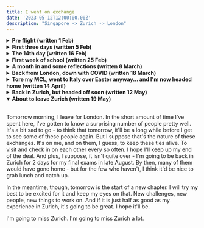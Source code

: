 ```yaml
---
title: I went on exchange
date: '2023-05-12T12:00:00.00Z'
description: "Singapore -> Zurich -> London"
---
```

<details closed>
<summary><b>Pre flight (written 1 Feb)</b></summary>
<br>
In the last month, I've spent so much time trying to meet and spend time with people I care about. Friends, family, extended family. I've typically been incredibly introverted, so this has been quite an... interesting and refreshing experience. In fact, in the last three weeks, my daily routine has basically been lunch with someone, run some errands, dinner with someone, sleep, repeat. This month has also coincided with the Lunar New Year, so I've also visited family and gone to Malaysia to visit my family there. It's been so busy. 

But it's been so good! So many of these friends I've not seen in a while - we're all busy, and myself, every since university has started, I can't say I've really had any lull periods other than this month. So it's been nice to spend time and catch up with many of these friends who I care for very deeply, and spend some time on myself recharging and reflecting. 

And here I am now, on the cusp on another great adventure. I'm kinda nervous, kinda excited. It's 12.53pm as I write this, and I'm more or less packed, set to have dinner with two close friends and then off I am on a flight to Zurich. 

It probably feels like a bigger deal than it is because many of my friends are graduating before I am (they study 4 years, I study 5) and are going abroad for grad school - so for many of them I won't see for maybe a year and a half or so, maybe more. I'm happy and excited for all of these people - they are talented, intelligent and down-to-earth people who will do great things; I'll just miss them, is all. And I think I'll look back on and occasionally miss the simpler times. After all, in year 1 and 2 of university, everyone stayed on campus, hung out regularly, and the greatest worry we had were our grades. 

When I'm back, a lot of things will be different, I think. I'd have completed a semester at ETH, worked at Palantir, most of my friends would be abroad and/or graduated, and I imagine I, too, would have seen some change and growth. I'm equally scared and excited. 

11 more hours till I'm on that plane.

</details>

<details closed>
<summary><b>First three days (written 5 Feb)</b></summary>
<br>
So far, Zurich is: 

* very cold
* very friendly
* very expensive

I like it here. People are nice, public transport is great, I generally feel safe. The city centre is beautiful. 

The last 24 hours have been focused on **buying stuff**, because god, my room was really barebones, and there's so much minute overhead to just living, lol. Been to Ikea and carried a bunch of stuff back, been to a couple supermarkets and done the same, and I'm almost done. Just left with some small quality-of-life purchases like a drying rack. 

Day 1: landed, got a SIM card, rail pass, checked in, bought some groceries, went to ikea, made some friends. 

Day 2: went to the city centre with some friends, spent a ton of time walking around, had sandwich, some famous hot chocolate, saw a cool church and some great views of the river, hit a big supermarket, and cooked my first meal. Made more friends. 

Day 3: chatted with new people over breakfast. Went to the city centre for a tour. Made friends with people on said tour, and spent basically the whole day with them. Went back, made dinner (very bad yakisoba attempt, it's so hard without the right ingredients ._.), had some nice conversations and made more new friends. 

I'm so tired, but so far, so good. I hope I'll continue to make friends and do cool things. Tomorrow, is my first German class. Fingers crossed!
</details>

<details closed>
<summary><b>The 14th day (written 16 Feb)</b></summary>
<br>

As I write this, I have been on Swiss soil for 14 days now. Life is going pretty well - I've settled in quite nicely I think. It's gone by _quick_ though. In the last week or so I've completed German 1 (it's 3 x 2 hours a day, every day) which fulfils the first half of A1 German, climbed my first hill (the Swiss call it a molehill, but to my Singaporean mind the hike was tall), cooked my first rack of lamb for valentine's day (my girlfriend was kind enough to visit me from London), watched my first movie abroad (Swiss tickets are 17 CHF, and they have intermissions!) and got very cold a lot of the time. 

It's been very good, but very exhausting. Moving abroad and setting up a comfortable (if temporary) "home", doing 6 hours of high-intensity language learning daily and packing my schedule to spend time with my girlfriend while she's visiting is pretty tough. Switzerland is beautiful though, and people here are generally very welcoming. And thank god for the fact that most people speak English - I'd have such a tough time otherwise.     

Today in particular, my girlfriend has headed back to London, and I'm alone here. In the coming week, it's a bunch of admin and welcome events, the start of lessons and presumably a bunch of socializing and a return to using my brain after a month-long break. I'm really looking forward to it.

This year feels like it's shaping up to be a pretty good year, and I have a lot of things to look forward to. Fingers crossed next week is a good week, too. 
</details>

<details closed>
<summary><b>First week of school  (written 25 Feb)</b></summary>
<br>
A very quick week of school has passed. The classes have been awesome. They're really hard, generally pretty rigorous and the profs are exceptionally good at explaining stuff. 

Can't help start to feel lonely, though. Moving abroad isn't quite as rosey as it's painted back home, I suppose. The exchange coordinator in our briefing did mention that this tends to happen - you start off all excited because everything is new, at some point get tired and homesick, and then eventually adjust. I suppose I'm trending just like the average person - which gives me some comfort, because I know things will get better :-). 

</details>


<details closed>
<summary><b>A month in and some reflections (written 8 March)</b></summary>
<br>

I entered the country on the 2nd of February. Today, it's a Wednesday, on the 8th of March. I've been meaning to find some time to sit and write, but the semester is starting to get busy. But I have a bit of time today - mostly because I'm sick and decided to take it easy (it's not easy getting better in a cold, dry country), so here I am. 

1. My classes/research: generally, great!

I'm reading four classes this semester: 
* [263-5354-00L  Large Language Models](https://www.vorlesungen.ethz.ch//Vorlesungsverzeichnis/lerneinheit.view?lerneinheitId=171001&semkez=2023S&ansicht=LEHRVERANSTALTUNGEN&lang=en)
* [227-0558-00L  Principles of Distributed Computing](https://disco.ethz.ch/courses/podc/)
* [252-0341-01L  Information Retrieval](https://www.vorlesungen.ethz.ch//Vorlesungsverzeichnis/lerneinheit.view?semkez=2018S&ansicht=LEHRVERANSTALTUNGEN&lerneinheitId=122559&lang=de)
* [363-1000-00L  Financial Economics](https://www.vorlesungen.ethz.ch//lerneinheitPre.do?semkez=2018S&lerneinheitId=119949&lang=en)

Why did I choose these four classes? Well, as a non-German speaking dude, my options at ETH are limited to Masters-level courses that are taught in English, so that limits my pool. I also came to ETH with the explicit goal of challenging myself and taking interesting, hard courses that deepen my knowledge of deep learning/ML engineering and its adjacent fields. The first three courses fit that bill very naturally. 

Why financial economics, then? Well, I ask myself that too. I have absolutely zero interest. It's a practical matter - I'm four economics electives away from completing my second degree in economics. Clearing one abroad helps to reduce my course load when I go home. It is the only map-able economics module I can do here. So, here we are.

But I love the courses generally, and I think I've got an interesting spectrum down. PODC and IR are taught similarly to higher-level bachelor's courses - the course is structured, well thought out and generally it's an information dump, if that makes sense. They teach me new things, I learn new things, I do practice, I take the exam. All fine and dandy. 

LLMs... it's a new course. The lecturer is literally writing the textbook as the course progresses. So that can be a little jarring at times. Add that to the fact that tutorials are also being written as they go, there's... not much structure. And yet, the content is extremely refreshing, and it really does feel like it's on the cutting edge of research - to my knowledge, Ryan's work is one of the first to provide such a comprehensive formal description of language models. So that (in my opinion) makes up for its drawbacks. It's pretty hard and heavy though - it's like 90 pages of proof-heavy readings per week, which can sometimes be unpleasant. 

Financial economics. Not a fan. But I'll get through it. I haven't attended a single lecture, lol. But I'm reasonably certain I can self study, because the lecture slides, textbook chapters and tutorials have been released, and I've been consistent with them. 

I'm also working on a research project with I2R back home (remotely) and in person here with Dr. Ryan's lab. It's a bit busy, but the topics - multimodal engagement detection, and explainable evaluation for large language models - are exciting and tickle my brain. I'm excited to work on them! :-) 

2. Living abroad, more generally: pros, cons, and I think I'm okay with it - just okay

I'm not sure what it's like in other countries - and I suspect it's different because of the relative sizes of other countries - but in Singapore, being able to go abroad seems like a big thing. When someone says that they're going abroad to study or work, they are often met with "wows" and "congratulations". It's some sort of a medium-to-big deal. My peers have faced that, and I too have. A related phenomenon is a general desire to emigrate and leave - you can see it [here](https://hypeandstuff.com/why-i-chose-to-leave-singapore/), [here](https://www.quora.com/Why-do-people-want-to-leave-Singapore) and [here](https://www.reddit.com/r/singapore/comments/p1iz2d/exsingaporean_what_made_you_leave_singapore_i_can/), amongst the many other articles and forum posts about it within the Singapore context. And it's an interesting contrast to what immigrants often think about Singapore, which seems to bounce between the extremes of [authoritarian dystopia](https://www.quora.com/Is-Singapore-an-authoritarian-government) and [a great place](). It's a strange feeling, then, to be on this side of the discussion and experience what it's like to live abroad for a while. 

So far, anyway, I think life is pretty good back home. Not to say that there aren't flaws, and not to say that the relative privilege of my upbringing has not influenced that, but life here is *different*, sometimes in good ways, and sometimes not so much. I love the weather here, how people generally have a greater respect for and focus on living a good life (even if, for example, the financial decisions they make make me squirm), and how people seem to have a wider perspective of the region. I think some of it comes from the rich history and varied geography of the region - Europe is so incredibly heterogeneous, and so much immigration and free movement, I suppose, is bound to create this. I like a lot of these things, and I think Singapore and Singaporeans can do better on a lot of them too.

But there are too, things I like less. So far, they are mostly practical things - safety and social responsibility, the inconvenience that comes with good labour practices (e.g. everything closes on Sunday - everything) and larger spaces. The less practical things, I think they are subjective, and I have my own preferences - some fit better than others to my lifestyle and values. 

I guess this is a bit of an unstructured ramble, but what I'm trying to express is this feeling of being out of place that I suppose all immigrants experience, and this feeling of being ungrounded as I learn about this new environment. And also this feeling of having new, fresh ideas that I think can and arguably should be done back home, as well as feelings of gratitude for how things are back home. I find myself - more often than expected - going "we do it better back home", and that gives me a tiny tingling of pride to be a Singaporean. Kinda like [this article](https://mothership.sg/2023/02/young-singaporeans-living-overseas/) loosely captures. 

A lot of my friends will probably disagree with me - some of them have described their 6 months or 3 years or however long abroad as "the best time of their life" or how x city was the "best city they've ever lived in". But that's fine. My opinion will probably evolve as I get more settled - I have after all only spent about 5 weeks here. 

I have unfortunately fallen sick this week, but I hope next week will be better :D.

3. Travelling is expensive

So far, I've been to Liechtenstein, Bern (Switzerland), and I'm heading to London this weekend to visit my girlfriend. We're also planning trips to Paris, Florence, Naples, and Rome. Maybe it's the penny pincher in me, but god, this hurts my wallet so much. 

I've said this to a lot of people - to me, the "once in a lifetime" perspective to me is a little misconstrued - what's "once in a lifetime" is the opportunity to study at one of the world's top schools, to live abroad, to be independent. I can always come back to Europe. But I suppose it doesn't hurt to see the world a little, even as a tourist.

Well, till the next time I have some time to reflect and log. But I think it's going to be a hectic 6 weeks ahead - lots of studying, lots of research, lots of travel. With a little bit of luck, the weather will be good, I will stay healthy and generally have a good time. 

</details>



<details closed>
<summary><b>Back from London, down with COVID (written 18 March) </b></summary>
<br>

So much for hoping for the weeks ahead for good health. Life can be funny. Anyway, I'm down with COVID. So, that constrains me to my room, mostly. That's good for the introvert in me. 

</details>

<details closed>
<summary><b>Tore my MCL, went to Italy over Easter anyway... and I'm now headed home (written 14 April) </b></summary>
<br>

It's been a very hectic two weeks. In the last month or so I've intimately experienced the Swiss healthcare system (honestly, it's pretty good) because I tore my MCL playing badminton. But, my tickets to Italy over Easter were bought and non-refundable, so after several hospital visits and frantic replanning, we went to Rome and Florence. 

It was a very solid (if exhausting) trip. Tomorrow, I head back to Singapore because I need to apply for my visa (for London) from Singapore - it's a little bit annoying. But it'll be nice to be home for a bit I think. I'm starting to get a little homesick, so this comes at a nice time.

Wish me luck, because I need to be studying *hard* while dealing with my leg and jet lag. I'm very behind on my work.
</details>

<details closed>
<summary><b>Back in Zurich, but headed off soon (written 12 May) </b></summary>
<br>

Wow, the last month has flown by. Felt like I've barely had any time just to decompress and relax. But today, I have a small pocket as I wait for my recorded lecture to be published, so here I am instead. In the three weeks I was home, some stuff happened, and I think taking some time to reflect on them is interesting, and some of these thoughts are worth sharing. 

**Going home did not taste as sweet as I expected it to**

In the weeks prior to heading home, I'd actually begun to feel homesick. My experience abroad had been almost exactly as the briefing had mentioned - you start off excited, start to feel homesick, before getting better and eventually stabilising. I'd been a bit homesick and was generally on the up, but I thought that going home would be nice. It was, but it also wasn't quite as sweet as I thought it'd be. Going back to familiarity was nice - I was so excited on that ride home from Changi to sit at my desk, sleep on my bed, eat familiar food - the feelings that I'd missed the most. Those feelings, however, were fleeting. I sat down, I ate, I slept. And then day 2 was just like any other day in Singapore. Was a little anticlimatic, in truth. 

It was an interesting feeling. Perhaps that's what some of my more well-traveled or studying-abroad peers and relatives mean when they say they don't really miss home. Because perhaps I didn't, either - I just missed not feeling out-of-place, and in Zurich, I often do. 

**A big decision was made**

So, I decided to drop my second degree in economics. It came after a good chat with my partner. I think it's the right choice. 


**I stayed on a European time zone**

Turns out, going backwards in time from Singapore to Europe is much easier to adapt to than the other way around. I find it that way, anyway. Going to Europe is like sleeping late and then messing up your sleep schedule. Which isn't hard. Coming home is like fixing it. Which *is* hard. So for my first 7 days at home, I slept at 4 and woke at 11. Was an interesting experience eating *dinner* at midnight. 

**Man, Singapore really has so many skyscrapers**

Being in Zurich is interesting because there's virtually no tall buildings. I'd (without noticing it) gotten used to seeing the sky all the time, wherever I was. The sky here, is so blue, so often, too. When I went home, I spent some time at Telok Ayer, and had this moment where I felt a subtle sense of confusion that I couldn't place. It was because I couldn't really see the sky without looking up. 

Zurich is nice. Too bad it's so far from home, and I'm neither German/German-speaking nor an EU citizen. And my partner is not Swiss. Maybe I'll be back one day, but probably only if Swiss immigration laws relax or I somehow achieve so much that they can justify giving me a work visa. We'll see. It's a nice place to be. Feels lot like the Singapore of Europe - ridiculously, painfully expensive, but things generally work and make sense. If I ever consider moving, I think Zurich will certainly be on my list.

**It felt like a time skip**

It was such an interesting experience coming home and almost experiencing something like a time skip. When you're away, the people you care about continue living - life goes on. So when I come home and we talk, it feels... strange sometimes. It's not the lack of familiarity, but just a strange lack of context to feelings and emotions of my friends and family that I find myself having to go "oh, what happened" or "oh, what do you mean". Kinda interesting to feel. 

On a similar note is conversations that are somewhat one-sided in that they have 1984713946 things to tell you, and normally, distrbuted over a couple months, the points they raise sound sane and make sense. All at once, they get overwhelming. The best example of this I got was "are y'all gonna get married?". Lol.

**Everyone is leaving, and I feel a little sad about that**

One thing unique to this experience of mine, I suppose, is that I'm in my fourth year of university. All my friends are, too - and they're graduating, but I'm not. I can't help but feel a little sad that we can't have that "last semester" experience together, or graduate together and take nice graduation pictures. It also doesn't help that as I reflected on all those months ago - many of these friends are going abroad for grad school, and I won't be seeing them for a while. Some of them, I think, I won't see for an extra-long while, because they don't hope to come back. So there's that, too. 


**Two weeks left before London**

Anyway, I'm back in Zurich now. It feels bittersweet that I only have two weeks left here - the friends I've made, while not deep, have been wonderful, and how I wish we could continue being in each other's lives. It's been nice knowing them, though, and for many of them I hope we stay in touch. It'd be a shame not to.

It does feel like an exciting time, though. My leg is healing quite nicely, in two weeks I'll be in London - for all its cosmopolitan shit-hole-ness, I also grew up in a city, and it's nice to be in one, sometimes. And in four weeks, I'll get started at Palantir - and from the material they've shared with us, I'm really excited to get started.

</details>
<details open>
<summary><b>About to leave Zurich (written 19 May)</b></summary>
<br>

Tomorrow morning, I leave for London. In the short amount of time I've spent here, I've gotten to know a surprising number of people pretty well. It's a bit sad to go - to think that tomorrow, it'll be a long while before I get to see some of these people again. But I suppose that's the nature of these exchanges. It's on me, and on them, I guess, to keep these ties alive. To visit and check in on each other every so often. I hope I'll keep up my end of the deal. And plus, I suppose, it isn't quite over - I'm going to be back in Zurich for 2 days for my final exams in late August. By then, many of them would have gone home - but for the few who haven't, I think it'd be nice to grab lunch and catch up. 

In the meantime, though, tomorrow is the start of a new chapter. I will try my best to be excited for it and keep my eyes on that. New challenges, new people, new things to work on. And if it is just half as good as my experience in Zurich, it's going to be great. I hope it'll be. 

I'm going to miss Zurich. I'm going to miss Zurich a lot.

</details>